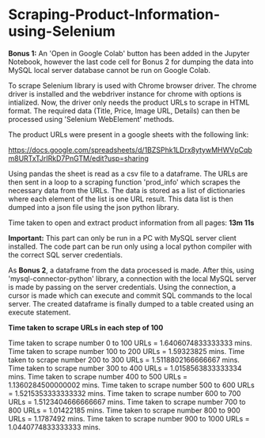 # Scraping-Product-Information-using-Selenium
**Bonus 1:** An 'Open in Google Colab' button has been added in the Jupyter Notebook, however the last code cell for Bonus 2 for dumping the data into MySQL local server database cannot be run on Google Colab.

To scrape Selenium library is used with Chrome browser driver. The chrome driver is installed and the webdriver instance for chrome with options is intialized. Now, the driver only needs the product URLs to scrape in HTML format. The required data (Title, Price, Image URL, Details) can then be processed using 'Selenium WebElement' methods.

The product URLs were present in a google sheets with the following link:

https://docs.google.com/spreadsheets/d/1BZSPhk1LDrx8ytywMHWVpCqbm8URTxTJrIRkD7PnGTM/edit?usp=sharing

Using pandas the sheet is read as a csv file to a dataframe. The URLs are then sent in a loop  to a scraping function 'prod_info' which scrapes the necessary data from the URLs. The data is stored as a list of dictionaries where each element of the list is one URL result. This data list is then dumped into a json file using the json python library.

Time taken to open and extract product information from all pages: **13m 11s**


**Important:** This part can only be run in a PC with MySQL server client installed. The code part can be run only using a local python compiler with the correct SQL server credentials.

As **Bonus 2**, a dataframe from the data processed is made. After this, using 'mysql-connector-python' library, a connection with the local MySQL server is made by passing on the server credentials. Using the connection, a cursor is made which can execute and commit SQL commands to the local server. The created dataframe is finally dumped to a table created using an execute statement.


**Time taken to scrape URLs in each step of 100**

Time taken to scrape number 0 to 100 URLs = 1.6406074833333333 mins.
Time taken to scrape number 100 to 200 URLs = 1.59323825 mins.
Time taken to scrape number 200 to 300 URLs = 1.5118802166666667 mins.
Time taken to scrape number 300 to 400 URLs = 1.0158563833333334 mins.
Time taken to scrape number 400 to 500 URLs = 1.1360284500000002 mins.
Time taken to scrape number 500 to 600 URLs = 1.5215353333333332 mins.
Time taken to scrape number 600 to 700 URLs = 1.5123404666666667 mins.
Time taken to scrape number 700 to 800 URLs = 1.01422185 mins.
Time taken to scrape number 800 to 900 URLs = 1.1787492 mins.
Time taken to scrape number 900 to 1000 URLs = 1.0440774833333333 mins.
